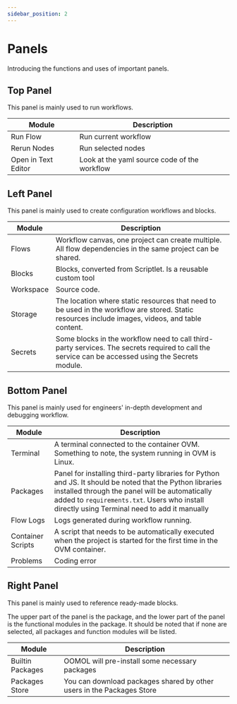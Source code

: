 ```yaml
---
sidebar_position: 2
---
```


# Panels

Introducing the functions and uses of important panels.

## Top Panel

This panel is mainly used to run workflows.

|Module | Description|
|------------ | -------------|
|Run Flow| Run current workflow|
|Rerun Nodes| Run selected nodes|
|Open in Text Editor| Look at the yaml source code of the workflow|

## Left Panel

This panel is mainly used to create configuration workflows and blocks.

|Module | Description|
|------------ | -------------|
|Flows | Workflow canvas, one project can create multiple. All flow dependencies in the same project can be shared.|
|Blocks | Blocks, converted from Scriptlet. Is a reusable custom tool|
|Workspace | Source code.|
|Storage | The location where static resources that need to be used in the workflow are stored. Static resources include images, videos, and table content.|
|Secrets | Some blocks in the workflow need to call third-party services. The secrets required to call the service can be accessed using the Secrets module.|

## Bottom Panel

This panel is mainly used for engineers' in-depth development and debugging workflow.

|Module | Description|
|------------ | -------------|
|Terminal | A terminal connected to the container OVM. Something to note, the system running in OVM is Linux.|
|Packages | Panel for installing third-party libraries for Python and JS. It should be noted that the Python libraries installed through the panel will be automatically added to `requirements.txt`. Users who install directly using Terminal need to add it manually|
|Flow Logs | Logs generated during workflow running.|
|Container Scripts |A script that needs to be automatically executed when the project is started for the first time in the OVM container.|
|Problems | Coding error|

## Right Panel

This panel is mainly used to reference ready-made blocks.

The upper part of the panel is the package, and the lower part of the panel is the functional modules in the package. It should be noted that if none are selected, all packages and function modules will be listed.

|Module | Description|
|------------ | -------------|
|Builtin Packages| OOMOL will pre-install some necessary packages|
|Packages Store| You can download packages shared by other users in the Packages Store|
